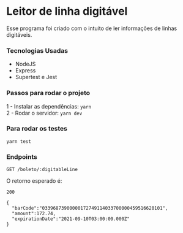 # Leitor de linha digitável

Esse programa foi criado com o intuito de ler informações de linhas digitáveis.

### Tecnologias Usadas

- NodeJS
- Express
- Supertest e Jest

### Passos para rodar o projeto

1 - Instalar as dependências: `yarn`  
2 - Rodar o servidor: `yarn dev`

### Para rodar os testes

`yarn test`

### Endpoints

```
GET /boleto/:digitableLine
```

O retorno esperado é:

```
200

{
  "barCode":"03396873900000172749114033700000459516620101",
  "amount":172.74,
  "expirationDate":"2021-09-10T03:00:00.000Z"
}
```
